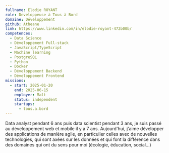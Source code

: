 ```yaml
---
fullname: Elodie ROYANT
role: Developpeuse à Tous à Bord
domaine: Développement
github: Atheane
link: https://www.linkedin.com/in/elodie-royant-472b00b/
competences:
  - Data Science
  - Développement Full-stack
  - JavaScript/TypeScript
  - Machine learning
  - PostgreSQL
  - Python
  - Docker
  - Développement Backend
  - Développement Frontend
missions:
  - start: 2025-01-20
    end: 2025-06-15
    employer: Malt
    status: independent
    startups:
      - tous.a.bord
---
```

Data analyst pendant 6 ans puis data scientist pendant 3 ans, je suis passé au développement web et mobile il y a 7 ans. Aujourd'hui, j'aime développer des applications de manière agile, en particulier celles avec de nouvelles technologies, qui sont axées sur les données et qui font la différence dans des domaines qui ont du sens pour moi (écologie, éducation, social...)